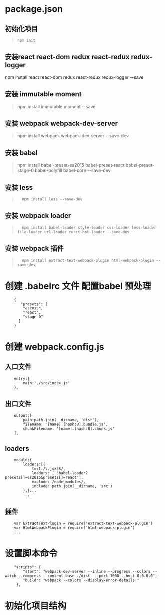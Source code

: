 # package.json


## 初始化项目
>     npm init 

## 安装react react-dom redux react-redux redux-logger
npm install react react-dom redux react-redux redux-logger --save

## 安装 immutable moment 
>    npm install immutable moment --save

## 安装 webpack webpack-dev-server 
>    npm install webpack webpack-dev-server --save-dev

## 安装 babel 
>    npm install  babel-preset-es2015 babel-preset-react babel-preset-stage-0 babel-polyfill babel-core   --save-dev


## 安装 less
>		npm install less --save-dev

## 安装 webpack loader 
>   	npm install babel-loader style-loader css-loader less-loader file-loader url-loader react-hot-loader --save-dev 

## 安装 webpack 插件

>		npm install extract-text-webpack-plugin html-webpack-plugin --save-dev

# 创建 .babelrc 文件  配置babel 预处理

		{
		   "presets": [
		    "es2015",
		    "react",
		    "stage-0"
		  ]
		}

# 创建 webpack.config.js 

## 入口文件

		entry:{
			main:'./src/index.js'
		},

## 出口文件

		output:[
			path:path.join(__dirname, 'dist'),
			filename: '[name].[hash:8].bundle.js',
	        chunkFilename: '[name].[hash:8].chunk.js'
		],

## loaders
		module:{
			loaders:[{
				test:/\.jsx?$/,
				loaders: [ 'babel-loader?presets[]=es2015&presets[]=react'],
				exclude: /node_modules/,
				include: path.join(__dirname, 'src')
			},{...
			...
## 插件
	
		var ExtractTextPlugin = require('extract-text-webpack-plugin')	
		var HtmlWebpackPlugin = require('html-webpack-plugin')
		...
# 设置脚本命令

		"scripts": {
		    "start": "webpack-dev-server --inline --progress --colors --watch --compress --content-base ./dist  --port 1000 --host 0.0.0.0",
		    "build": "webpack --colors --display-error-details "
		 },

# 初始化项目结构